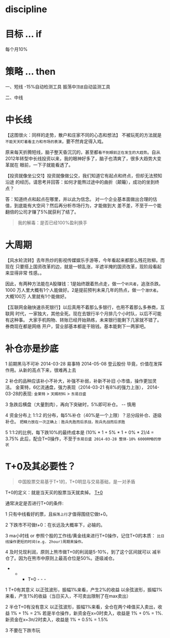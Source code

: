 # discipline

# 目标 ... if

  每个月10%

# 策略 ... then 

  一、短线
    -15%自动检测工具
    振荡中`顶底`自动监测工具

  二、中线

# 中长线

  【这图很火：同样的走势，散户和庄家不同的心态和想法】
  不被玩死的方法就是`不能天天盯着看主力和市场的表演`，要不然肯定得入戏。

  原来每天折腾短线，脑子整天昏沉沉的，甚至都`看不到眼前正在发生的大趋势`。自从
  2012年转型中长线投资以来，我的眼神好多了，脑子也清爽了，很多大趋势大变革就在
  眼前，一下子就能看透了。

  【投资就像坐公交1】投资就像做公交，我们知道它有起点和终点，但却无法预知沿途
  的经历。请思考并回答：如何才能熬过途中的曲折（颠簸），成功的坐到终点？

  答：知道终点和起点在哪里，并以此为信念。
  对一个企业基本面做出合理的估值，到底能有大空间？然后再分析市场行为，才能做到大
  差不差，不至于一个能翻倍的公司才赚了5%就获利了结了。

  > 我的解毒：是否已经100%盈利换手

# 大周期

  【风水轮流转】去年热炒的影视传媒娱乐手游等，今年看起来都那么残花败柳。而现在
  只要搭上国资改革的边，就是一顿乱涨，半遮半掩的国资改革，现阶段看起来显得非常
  性感。。

  因此，有两种方法能在A股赚钱：1是始终跟着热点走，做一个`听风者`，追涨杀跌。1000
  万人里大概有1个人能做好。2是提前预判未来几年的热点，做一个`潜伏者`。大概100万
  人里就有1个能做好。

  【互联网金融快速杀死银行】以后真用不着那么多银行，也用不着那么多券商，互联网
  时代，一家独大，其他全死。现在去银行半个月排几个小时队，以后不可能有这种事。
  大家手机购物、转账已经开始熟练，未来银行能剩下几家就不错了。券商现在都是网络
  开户，营业部基本都是干赔钱。基本能剩下一两家吧。

# 补仓亦是抄底

  1 前期黑马不可补
    2014-03-28 易事特 
    2014-05-08 登云股份 
    毕竟，价值在发挥作用。从新的高点下来，很难再上去

  2 补仓的品种应该补小不补大，补强不补弱，补新不补旧
    小市值，操作更加灵活。
    金莱特，6亿流通盘，强力表现（2014-03-21 有8%的强力上涨），
    2014-03-28的表现: `金莱特` > `天赐材料` > `东易日盛`

  3 急跌后横盘（大量割肉），再向下突破时，5%即可补仓。  -- 慎用

  4 资金分布上 1:1:2 的分布，每5%补仓（40%是一个上限）？忌分段补仓、逐级补仓。
    `把精力放在一次正确上：胜兵先胜而后求战，败兵先战而后求胜` 

  5 1:1:2的比例，每下跌10%的最终成本是
    (10% * 1 + 5% * 1 + 0% * 2)/4 = 3.75%
    此后，配合T+0操作，不至于`东易日盛 2014-03-28 整体-10% 6000RMB的惨状`

# T+0及其必要性？

  > 中国股票交易基于T+1的，T+0明显与交易基础，是一对矛盾

  T+0的定义：就是当天买的股票当天就卖掉。
  [T+0](http://jingyan.baidu.com/article/9c69d48f69a24b13c9024eb6.html)

  通常决定是否进行T+0的条件: 

  1 只有中线看好的票，且`振荡上行`才值得围绕它做t+0。

  2 下跌市不可做t+0：在长远及大概率下，必输的。

  3 ma小时线 or 参照个股的工作线/黄金线来进行T+0操作，记住T+0的本质：
    `比日线操作更短的时间(e.g. 2hour)周期来操作。`

  4 及时兑现利润，原则上熊市做T+0的利润是5-10%，到了这个区间就可以
    减半仓了。因为在熊市中原则上最高仓位是50%。逐级减仓。

  - - - T+0 - - -

  1 T+0有其意义
    以正弦波形，振幅1%来看，产生2%的收益
    以余弦波形，振幅1%来看，产生1%的收益（当日买入，不可卖出限制了在max卖出）

  2 半仓T+0有没有意义
    以正弦波形，振幅1%来看，全仓在两个峰值买入卖出，收益 1% + 1% = 2%
    若是半仓操作，新资金在x=0时卖入，收益是 1% + 0% = 1%.
                  新资金在x=3π/2时卖入，收益是 1% + 0.5% = 1.5%


  3 不要在下跌市玩

